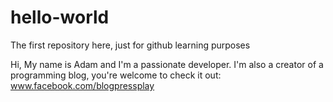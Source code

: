 # hello-world
The first repository here, just for github learning purposes


Hi, 
My name is Adam and I'm a passionate developer. I'm also a creator of a programming blog, you're welcome to check it out:
www.facebook.com/blogpressplay
